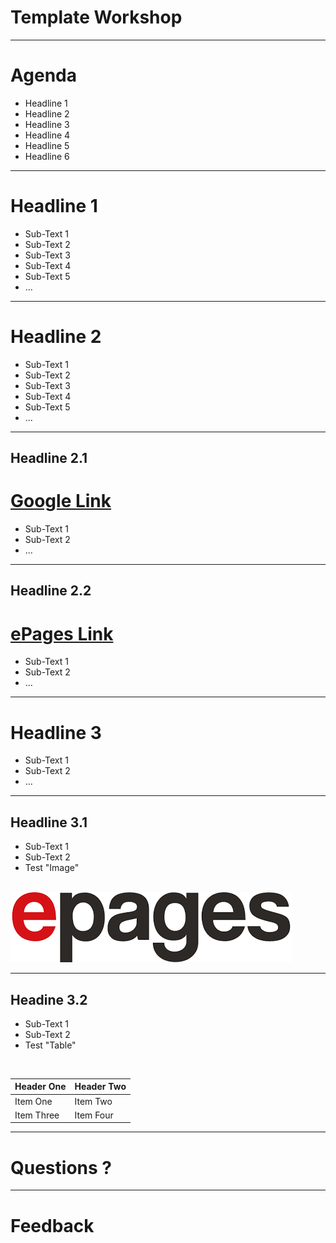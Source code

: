 # Template Workshop

---

# Agenda

- Headline 1
- Headline 2
- Headline 3
- Headline 4
- Headline 5
- Headline 6

---

# Headline 1

- Sub-Text 1
- Sub-Text 2
- Sub-Text 3
- Sub-Text 4
- Sub-Text 5
- ...

---

# Headline 2
- Sub-Text 1
- Sub-Text 2
- Sub-Text 3
- Sub-Text 4
- Sub-Text 5
- ...

----

## Headline 2.1
# [Google Link](https://www.google.de)
- Sub-Text 1
- Sub-Text 2
- ...

----

## Headline 2.2
# [ePages Link](https://www.epages.com)
- Sub-Text 1
- Sub-Text 2
- ...

---

# Headline 3
- Sub-Text 1
- Sub-Text 2
- ...

----

## Headline 3.1
- Sub-Text 1
- Sub-Text 2
- Test "Image"
<br>
<img src="image.png"/>

----

## Headine 3.2
- Sub-Text 1
- Sub-Text 2
- Test "Table"
<br>

| Header One | Header Two |
| ----------- | ------------- |
| Item One | Item Two |
| Item Three | Item Four |


---

# Questions ?

----

# Feedback
